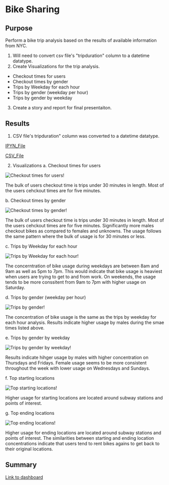 # Bike Sharing

## Purpose

Perform a bike trip analysis based on the results of available information from NYC.
1. Will need to convert csv file's "tripduration" column to a datetime datatype.
2. Create Visualizations for the trip analysis.
  - Checkout times for users
  - Checkout times by gender
  - Trips by Weekday for each hour
  - Trips by gender (weekday per hour)
  - Trips by gender by weekday
3. Create a story and report for final presentaiton.

## Results

1. CSV file's tripduration" column was converted to a datetime datatype.

[IPYN_File](https://github.com/nkinsler/bikesharing/blob/main/NYC_CitiBike_Challenge.ipynb)

[CSV_File]()

2. Visualizations
  a. Checkout times for users
  
  ![Checkout times for users](https://github.com/nkinsler/bikesharing/blob/main/Resources/Checkout%20time%20for%20users.png)!
  
  The bulk of users checkout time is trips under 30 minutes in length.  Most of the users cehckout times are for five minutes.
  
  b. Checkout times by gender
  
  ![Checkout times by gender](https://github.com/nkinsler/bikesharing/blob/main/Resources/Checkout%20time%20by%20gender.png)!
  
  The bulk of users checkout time is trips under 30 minutes in length.  Most of the users cehckout times are for five minutes.  Significantly more males checkout bikes as compared to females and unknowns.  The usage follows the same pattern where the bulk of usage is for 30 minutes or less.
  
  c. Trips by Weekday for each hour
  
  ![Trips by Weekday for each hour](https://github.com/nkinsler/bikesharing/blob/main/Resources/Trips%20by%20weekday%20per%20hour.png)!
  
  The concerntration of bike usage during weekdays are between 8am and 9am as well as 5pm to 7pm.  This would indicate that bike usage is heaviest when users are trying to get to and from work.  On weekends, the usage tends to be more conssitent from 9am to 7pm with higher usage on Saturday.
  
  d. Trips by gender (weekday per hour)
  
  ![Trips by gender](https://github.com/nkinsler/bikesharing/blob/main/Resources/Trips%20by%20gender.png)!
  
  The concentration of bike usage is the same as the trips by weekday for each hour analysis.  Results indicate higher usage by males during the smae times listed above.
  
  e. Trips by gender by weekday
  
  ![Trips by gender by weekday](https://github.com/nkinsler/bikesharing/blob/main/Resources/User%20trips%20by%20gender%20by%20weekday.png)!
  
  Results indicate hihger usage by males with higher concentration on Thursdays and Fridays.  Female usage seems to be more consistent throughout the week with lower usage on Wednesdays and Sundays.
  
  f. Top starting locations
  
  ![Top starting locations](https://github.com/nkinsler/bikesharing/blob/main/Resources/Top%20starting%20locations.png)!
  
  Higher usage for starting locations are located around subway stations and points of interest.
  
  g. Top ending locations
  
  ![Top ending locations](https://github.com/nkinsler/bikesharing/blob/main/Resources/Top%20end%20locations.png)!
  
  Higher usage for ending locations are located around subway stations and points of interest.  The similarities between starting and ending location concentrations indicate that users tend to rent bikes agains to get back to their original locations.

## Summary

[Link to dashboard](https://public.tableau.com/app/profile/nicholas.kinsler/viz/bikesharingchallenge_16645629353590/NYCBikeSharing?publish=yes)
